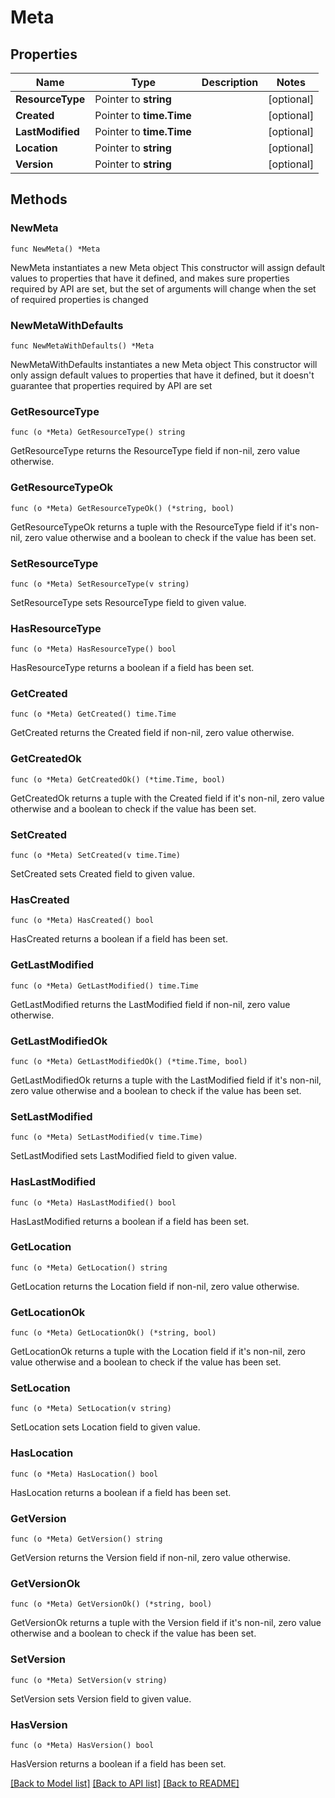 # Meta

## Properties

Name | Type | Description | Notes
------------ | ------------- | ------------- | -------------
**ResourceType** | Pointer to **string** |  | [optional] 
**Created** | Pointer to **time.Time** |  | [optional] 
**LastModified** | Pointer to **time.Time** |  | [optional] 
**Location** | Pointer to **string** |  | [optional] 
**Version** | Pointer to **string** |  | [optional] 

## Methods

### NewMeta

`func NewMeta() *Meta`

NewMeta instantiates a new Meta object
This constructor will assign default values to properties that have it defined,
and makes sure properties required by API are set, but the set of arguments
will change when the set of required properties is changed

### NewMetaWithDefaults

`func NewMetaWithDefaults() *Meta`

NewMetaWithDefaults instantiates a new Meta object
This constructor will only assign default values to properties that have it defined,
but it doesn't guarantee that properties required by API are set

### GetResourceType

`func (o *Meta) GetResourceType() string`

GetResourceType returns the ResourceType field if non-nil, zero value otherwise.

### GetResourceTypeOk

`func (o *Meta) GetResourceTypeOk() (*string, bool)`

GetResourceTypeOk returns a tuple with the ResourceType field if it's non-nil, zero value otherwise
and a boolean to check if the value has been set.

### SetResourceType

`func (o *Meta) SetResourceType(v string)`

SetResourceType sets ResourceType field to given value.

### HasResourceType

`func (o *Meta) HasResourceType() bool`

HasResourceType returns a boolean if a field has been set.

### GetCreated

`func (o *Meta) GetCreated() time.Time`

GetCreated returns the Created field if non-nil, zero value otherwise.

### GetCreatedOk

`func (o *Meta) GetCreatedOk() (*time.Time, bool)`

GetCreatedOk returns a tuple with the Created field if it's non-nil, zero value otherwise
and a boolean to check if the value has been set.

### SetCreated

`func (o *Meta) SetCreated(v time.Time)`

SetCreated sets Created field to given value.

### HasCreated

`func (o *Meta) HasCreated() bool`

HasCreated returns a boolean if a field has been set.

### GetLastModified

`func (o *Meta) GetLastModified() time.Time`

GetLastModified returns the LastModified field if non-nil, zero value otherwise.

### GetLastModifiedOk

`func (o *Meta) GetLastModifiedOk() (*time.Time, bool)`

GetLastModifiedOk returns a tuple with the LastModified field if it's non-nil, zero value otherwise
and a boolean to check if the value has been set.

### SetLastModified

`func (o *Meta) SetLastModified(v time.Time)`

SetLastModified sets LastModified field to given value.

### HasLastModified

`func (o *Meta) HasLastModified() bool`

HasLastModified returns a boolean if a field has been set.

### GetLocation

`func (o *Meta) GetLocation() string`

GetLocation returns the Location field if non-nil, zero value otherwise.

### GetLocationOk

`func (o *Meta) GetLocationOk() (*string, bool)`

GetLocationOk returns a tuple with the Location field if it's non-nil, zero value otherwise
and a boolean to check if the value has been set.

### SetLocation

`func (o *Meta) SetLocation(v string)`

SetLocation sets Location field to given value.

### HasLocation

`func (o *Meta) HasLocation() bool`

HasLocation returns a boolean if a field has been set.

### GetVersion

`func (o *Meta) GetVersion() string`

GetVersion returns the Version field if non-nil, zero value otherwise.

### GetVersionOk

`func (o *Meta) GetVersionOk() (*string, bool)`

GetVersionOk returns a tuple with the Version field if it's non-nil, zero value otherwise
and a boolean to check if the value has been set.

### SetVersion

`func (o *Meta) SetVersion(v string)`

SetVersion sets Version field to given value.

### HasVersion

`func (o *Meta) HasVersion() bool`

HasVersion returns a boolean if a field has been set.


[[Back to Model list]](../README.md#documentation-for-models) [[Back to API list]](../README.md#documentation-for-api-endpoints) [[Back to README]](../README.md)


